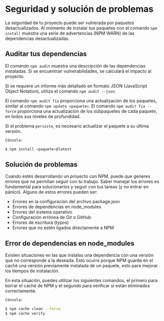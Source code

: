 # Seguridad y solución de problemas

La seguridad de tu proyecto puede ser vulnerada por paquetes desactualizados. Al momento de instalar tus paquetes con el comando `npm install` muestra una serie de advertencias (NPM WARN) de las dependencias desactualizadas.

## Auditar tus dependencias

El comando `npm audit` muestra una descripción de las dependencias instaladas. Si se encuentran vulnerabilidades, se calculará el impacto al proyecto.

Si se requiere un informe más detallado en formato JSON (JavaScript Object Notation), utiliza el comando `npm audit --json`.

El comando `npm audit fix` proporciona una actualización de los paquetes, similar al comando `npm update <paquete>`. El comando `npm audit fix --force` proporciona una actualización de los subpaquetes de cada paquete, en todos sus niveles de profundidad.

Si el problema `persiste`, es necesario actualizar el paquete a su última versión.

```bash
Cónsola:

$ npm install <paquete>@latest
```

## Solución de problemas

Cuando estés desarrollando un proyecto con NPM, puede que generes errores que no permitan seguir con tu trabajo. Saber manejar los errores es fundamental para solucionarlos y seguir con tus tareas (y no entrar en pánico). Alguno de estos errores pueden ser:

* Errores en la configuración del archivo package.json
* Errores de dependencias en node_modules
* Errores del sistema operativo
* Configuración errónea de Git o GitHub
* Errores de escritura (typos)
* Errores que no estén ligados directamente a NPM

## Error de dependencias en node_modules

Existen situaciones en las que instalas una dependencia con una versión que no corresponde a la deseada. Esto ocurre porque NPM guarda en el caché una versión previamente instalada de un paquete, esto para mejorar los tiempos de instalación.

En esta situación, puedes utilizar los siguientes comandos, el primero para borrar el caché de NPM y el segundo para verificar si están eliminados correctamente.

```bash
Cónsola:

$ npm cache clean --force
$ npm cache verify
```
